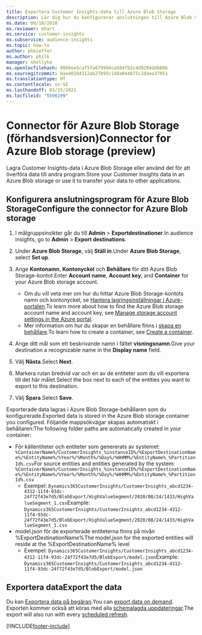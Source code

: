 ```yaml
---
title: Exportera Customer Insights-data till Azure Blob Storage
description: Lär dig hur du konfigurerar anslutningen till Azure Blob Storage.
ms.date: 09/18/2020
ms.reviewer: mhart
ms.service: customer-insights
ms.subservice: audience-insights
ms.topic: how-to
author: phkieffer
ms.author: philk
manager: shellyha
ms.openlocfilehash: 0986ee5caf5fa079994ca584fb2c4d9294ddb80b
ms.sourcegitcommit: bae40184312ab27b95c140a044875c2daea37951
ms.translationtype: HT
ms.contentlocale: sv-SE
ms.lasthandoff: 03/15/2021
ms.locfileid: "5596199"
---
```

# <a name="connector-for-azure-blob-storage-preview"></a><span data-ttu-id="cb9a0-103">Connector för Azure Blob Storage (förhandsversion)</span><span class="sxs-lookup"><span data-stu-id="cb9a0-103">Connector for Azure Blob storage (preview)</span></span>

<span data-ttu-id="cb9a0-104">Lagra Customer Insights-data i Azure Blob Storage eller använd det för att överföra data till andra program.</span><span class="sxs-lookup"><span data-stu-id="cb9a0-104">Store your Customer Insights data in an Azure Blob storage or use it to transfer your data to other applications.</span></span>

## <a name="configure-the-connector-for-azure-blob-storage"></a><span data-ttu-id="cb9a0-105">Konfigurera anslutningsprogram för Azure Blob Storage</span><span class="sxs-lookup"><span data-stu-id="cb9a0-105">Configure the connector for Azure Blob storage</span></span>

1. <span data-ttu-id="cb9a0-106">I målgruppsinsikter går du till **Admin** > **Exportdestinationer**.</span><span class="sxs-lookup"><span data-stu-id="cb9a0-106">In audience insights, go to **Admin** > **Export destinations**.</span></span>

1. <span data-ttu-id="cb9a0-107">Under **Azure Blob Storage**, välj **Ställ in**.</span><span class="sxs-lookup"><span data-stu-id="cb9a0-107">Under **Azure Blob Storage**, select **Set up**.</span></span>

1. <span data-ttu-id="cb9a0-108">Ange **Kontonamn**, **Kontonyckel** och **Behållare** för ditt Azure Blob Storage-kontot.</span><span class="sxs-lookup"><span data-stu-id="cb9a0-108">Enter **Account name**, **Account key**, and **Container** for your Azure Blob storage account.</span></span>
    - <span data-ttu-id="cb9a0-109">Om du vill veta mer om hur du hittar Azure Blob Storage-kontots namn och kontonyckel, se [Hantera lagringsinställningar i Azure-portalen](/azure/storage/common/storage-account-manage).</span><span class="sxs-lookup"><span data-stu-id="cb9a0-109">To learn more about how to find the Azure Blob storage account name and account key, see [Manage storage account settings in the Azure portal](/azure/storage/common/storage-account-manage).</span></span>
    - <span data-ttu-id="cb9a0-110">Mer information om hur du skapar en behållare finns i [skapa en behållare](/azure/storage/blobs/storage-quickstart-blobs-portal#create-a-container).</span><span class="sxs-lookup"><span data-stu-id="cb9a0-110">To learn how to create a container, see [Create a container](/azure/storage/blobs/storage-quickstart-blobs-portal#create-a-container).</span></span>

1. <span data-ttu-id="cb9a0-111">Ange ditt mål som ett beskrivande namn i fältet **visningsnamn**.</span><span class="sxs-lookup"><span data-stu-id="cb9a0-111">Give your destination a recognizable name in the **Display name** field.</span></span>

1. <span data-ttu-id="cb9a0-112">Välj **Nästa**.</span><span class="sxs-lookup"><span data-stu-id="cb9a0-112">Select **Next**.</span></span>

1. <span data-ttu-id="cb9a0-113">Markera rutan bredvid var och en av de entiteter som du vill exportera till det här målet.</span><span class="sxs-lookup"><span data-stu-id="cb9a0-113">Select the box next to each of the entities you want to export to this destination.</span></span>

1. <span data-ttu-id="cb9a0-114">Välj **Spara**.</span><span class="sxs-lookup"><span data-stu-id="cb9a0-114">Select **Save**.</span></span>

<span data-ttu-id="cb9a0-115">Exporterade data lagras i Azure Blob Storage-behållaren som du konfigurerade.</span><span class="sxs-lookup"><span data-stu-id="cb9a0-115">Exported data is stored in the Azure Blob storage container you configured.</span></span> <span data-ttu-id="cb9a0-116">Följande mappsökvägar skapas automatiskt i behållaren:</span><span class="sxs-lookup"><span data-stu-id="cb9a0-116">The following folder paths are automatically created in your container:</span></span>

- <span data-ttu-id="cb9a0-117">För källentiteter och entiteter som genererats av systemet: `%ContainerName%/CustomerInsights_%instanceID%/%ExportDestinationName%/%EntityName%/%Year%/%Month%/%Day%/%HHMM%/%EntityName%_%PartitionId%.csv`</span><span class="sxs-lookup"><span data-stu-id="cb9a0-117">For source entities and entities generated by the system: `%ContainerName%/CustomerInsights_%instanceID%/%ExportDestinationName%/%EntityName%/%Year%/%Month%/%Day%/%HHMM%/%EntityName%_%PartitionId%.csv`</span></span>
  - <span data-ttu-id="cb9a0-118">Exempel: `Dynamics365CustomerInsights/CustomerInsights_abcd1234-4312-11f4-93dc-24f72f43e7d5/BlobExport/HighValueSegment/2020/08/24/1433/HighValueSegment_1.csv`</span><span class="sxs-lookup"><span data-stu-id="cb9a0-118">Example: `Dynamics365CustomerInsights/CustomerInsights_abcd1234-4312-11f4-93dc-24f72f43e7d5/BlobExport/HighValueSegment/2020/08/24/1433/HighValueSegment_1.csv`</span></span>
- <span data-ttu-id="cb9a0-119">model.json för de exporterade entiteterna finns på nivån %ExportDestinationName%</span><span class="sxs-lookup"><span data-stu-id="cb9a0-119">The model.json for the exported entities will reside at the %ExportDestinationName% level</span></span>
  - <span data-ttu-id="cb9a0-120">Exempel: `Dynamics365CustomerInsights/CustomerInsights_abcd1234-4312-11f4-93dc-24f72f43e7d5/BlobExport/model.json`</span><span class="sxs-lookup"><span data-stu-id="cb9a0-120">Example: `Dynamics365CustomerInsights/CustomerInsights_abcd1234-4312-11f4-93dc-24f72f43e7d5/BlobExport/model.json`</span></span>

## <a name="export-the-data"></a><span data-ttu-id="cb9a0-121">Exportera data</span><span class="sxs-lookup"><span data-stu-id="cb9a0-121">Export the data</span></span>

<span data-ttu-id="cb9a0-122">Du kan [Exportera data på begäran](export-destinations.md#export-data-on-demand).</span><span class="sxs-lookup"><span data-stu-id="cb9a0-122">You can [export data on demand](export-destinations.md#export-data-on-demand).</span></span> <span data-ttu-id="cb9a0-123">Exporten kommer också att köras med alla [schemalagda uppdateringar](system.md#schedule-tab).</span><span class="sxs-lookup"><span data-stu-id="cb9a0-123">The export will also run with every [scheduled refresh](system.md#schedule-tab).</span></span>


[!INCLUDE[footer-include](../includes/footer-banner.md)]